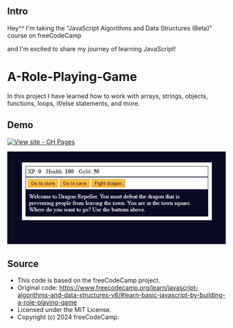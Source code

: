 
## Intro

Hey^^ I'm taking the "JavaScript Algorithms and Data Structures (Beta)" course on freeCodeCamp

and I'm excited to share my journey of learning JavaScript! 


# A-Role-Playing-Game

In this project I have learned how to work with arrays, strings, objects, functions, loops, if/else statements, and more.


## Demo
[![View site - GH Pages](https://img.shields.io/badge/View_site-GH_Pages-2ea44f?style=for-the-badge)](https://raw.githack.com/Ghazal-Mahdian/A-Role-Playing-Game/main/index.html)

![javascript](https://github.com/Ghazal-Mahdian/A-Role-Playing-Game/blob/main/aroleplayingGame.png)


## Source

 * This code is based on the freeCodeCamp project.
 * Original code: https://www.freecodecamp.org/learn/javascript-algorithms-and-data-structures-v8/#learn-basic-javascript-by-building-a-role-playing-game
 * Licensed under the MIT License.
 * Copyright (c) 2024 freeCodeCamp.
   
